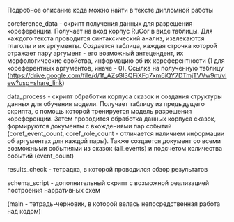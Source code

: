 Подробное описание кода можно найти в тексте дипломной работы

coreference_data  - скрипт получения данных для разрешения кореференции. Получает на вход корпус RuCor в виде таблицы. Для каждого текста проводится синтаксический анализ, извлекаются глаголы и их аргументы. Создается таблица, каждая строчка которой отражает пару аргумент - его возможный антецендент, их морфологические свойства, информацию об их кореферентности (1 для кореферентных аргументов, иначе - 0). Ссылка на полученную таблицу (https://drive.google.com/file/d/1f_AZsGl3QFiXFq7xm6iQY7DTmjTVVw9m/view?usp=share_link)

data_process - скрипт обработки корпуса сказок и создания структуры данных для обучения модели. Получает таблицу из предыдущего скрипта, с помощь которой тренируется модель разрешения кореференции. Затем проводится обработка данных корпуса сказок, формируются документы с вхождениями пар событий (coref_event_count, coref_role_count - отличается наличием информации об аргументах для каждой пары). Также создается документ со всеми возможными событиями из сказок (all_events) и подсчетом количества событий (event_count)

results_check - тетрадка, в которой проводился обзор результатов

schema_script - дополнительный скрипт с возможной реализацией построения нарративных схем

(main - тетрадь-черновик, в которой велась непосредственная работа над кодом)
